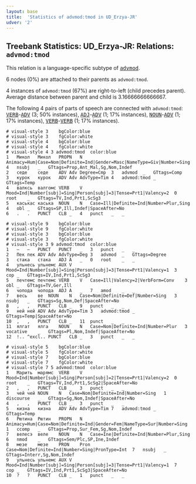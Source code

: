 ```yaml
---
layout: base
title:  'Statistics of advmod:tmod in UD_Erzya-JR'
udver: '2'
---
```


## Treebank Statistics: UD_Erzya-JR: Relations: `advmod:tmod`

This relation is a language-specific subtype of <tt><a href="myv_jr-dep-advmod.html">advmod</a></tt>.

6 nodes (0%) are attached to their parents as `advmod:tmod`.

4 instances of `advmod:tmod` (67%) are right-to-left (child precedes parent).
Average distance between parent and child is 3.16666666666667.

The following 4 pairs of parts of speech are connected with `advmod:tmod`: <tt><a href="myv_jr-pos-VERB.html">VERB</a></tt>-<tt><a href="myv_jr-pos-ADV.html">ADV</a></tt> (3; 50% instances), <tt><a href="myv_jr-pos-ADJ.html">ADJ</a></tt>-<tt><a href="myv_jr-pos-ADV.html">ADV</a></tt> (1; 17% instances), <tt><a href="myv_jr-pos-NOUN.html">NOUN</a></tt>-<tt><a href="myv_jr-pos-ADV.html">ADV</a></tt> (1; 17% instances), <tt><a href="myv_jr-pos-VERB.html">VERB</a></tt>-<tt><a href="myv_jr-pos-VERB.html">VERB</a></tt> (1; 17% instances).


~~~ conllu
# visual-style 3	bgColor:blue
# visual-style 3	fgColor:white
# visual-style 4	bgColor:blue
# visual-style 4	fgColor:white
# visual-style 4 3 advmod:tmod	color:blue
1	Микол	Микол	PROPN	N	Animacy=Hum|Case=Nom|Definite=Ind|Gender=Masc|NameType=Giv|Number=Sing	4	nsubj	_	GTtags=Prop,Ant_Mal,Sg,Nom,Indef
2	седе	седе	ADV	Adv	Degree=Cmp	3	advmod	_	GTtags=Comp
3	курок	курок	ADV	Adv	AdvType=Tim	4	advmod:tmod	_	GTtags=Temp
4	валксь	валгомс	VERB	V	Mood=Ind|Number[subj]=Sing|Person[subj]=3|Tense=Prt1|Valency=2	0	root	_	GTtags=TV,Ind,Prt1,ScSg3
5	каськас	каська	NOUN	N	Case=Ill|Definite=Ind|Number=Plur,Sing	4	obl	_	GTtags=SP,Ill,Indef|SpaceAfter=No
6	.	.	PUNCT	CLB	_	4	punct	_	_

~~~


~~~ conllu
# visual-style 9	bgColor:blue
# visual-style 9	fgColor:white
# visual-style 3	bgColor:blue
# visual-style 3	fgColor:white
# visual-style 3 9 advmod:tmod	color:blue
1	―	―	PUNCT	PUNCT	_	3	punct	_	_
2	Пек	пек	ADV	Adv	AdvType=Deg	3	advmod	_	GTtags=Degree
3	стака	стака	ADJ	A	_	0	root	_	_
4	ульнесь	ульнемс	AUX	V	Mood=Ind|Number[subj]=Sing|Person[subj]=3|Tense=Prt1|Valency=1	3	cop	_	GTtags=IV,Ind,Prt1,ScSg3
5	печтемс	печтемс	VERB	V	Case=Ill|Valency=2|VerbForm=Conv	3	obl	_	GTtags=TV,Ger,Ill
6	чопода	чопода	ADJ	A	_	7	amod	_	_
7	весь	ве	NOUN	N	Case=Nom|Definite=Def|Number=Sing	3	nsubj	_	GTtags=Sg,Nom,Def|SpaceAfter=No
8	,	,	PUNCT	CLB	_	9	punct	_	_
9	ней	ней	ADV	Adv	AdvType=Tim	3	advmod:tmod	_	GTtags=Temp|SpaceAfter=No
10	,	,	PUNCT	CLB	_	11	punct	_	_
11	ялгат	ялга	NOUN	N	Case=Nom|Definite=Ind|Number=Plur	3	vocative	_	GTtags=Pl,Nom,Indef|SpaceAfter=No
12	!..	^excl..	PUNCT	CLB	_	3	punct	_	_

~~~


~~~ conllu
# visual-style 5	bgColor:blue
# visual-style 5	fgColor:white
# visual-style 7	bgColor:blue
# visual-style 7	fgColor:white
# visual-style 7 5 advmod:tmod	color:blue
1	Марить	марямс	VERB	V	Mood=Ind|Number[subj]=Sing|Person[subj]=2|Tense=Prt1|Valency=2	0	root	_	GTtags=TV,Ind,Prt1,ScSg2|SpaceAfter=No
2	,	,	PUNCT	CLB	_	3	punct	_	_
3	чей	чей	NOUN	N	Case=Nom|Definite=Ind|Number=Sing	1	discourse	_	GTtags=Sg,Nom,Indef|SpaceAfter=No
4	,	,	PUNCT	CLB	_	3	punct	_	_
5	кизна	кизна	ADV	Adv	AdvType=Tim	7	advmod:tmod	_	GTtags=Temp
6	Рютина	Рютин	PROPN	N	Animacy=Hum|Case=Nom|Definite=Ind|Gender=Fem|NameType=Sur|Number=Sing	1	ccomp	_	GTtags=Prop,Sur_Fem,Sg,Nom,Indef
7	велесэ	веле	NOUN	N	Case=Ine|Definite=Ind|Number=Plur,Sing	6	nmod	_	GTtags=Sem/Plc,SP,Ine,Indef
8	мезе	мезе	PRON	Pron	Case=Nom|Definite=Ind|Number=Sing|PronType=Int	7	nsubj	_	GTtags=Interr,Sg,Nom,Indef
9	ульнесь	ульнемс	AUX	V	Mood=Ind|Number[subj]=Sing|Person[subj]=3|Tense=Prt1|Valency=1	7	cop	_	GTtags=IV,Ind,Prt1,ScSg3|SpaceAfter=No
10	?	?	PUNCT	CLB	_	1	punct	_	_

~~~


